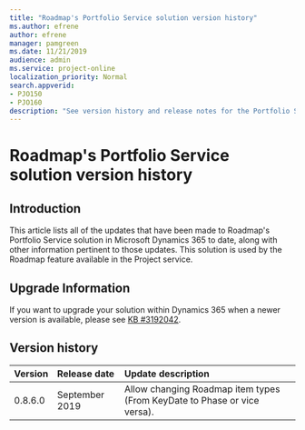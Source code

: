 ```yaml
---
title: "Roadmap's Portfolio Service solution version history"
ms.author: efrene
author: efrene
manager: pamgreen
ms.date: 11/21/2019
audience: admin
ms.service: project-online
localization_priority: Normal
search.appverid:
- PJO150
- PJO160
description: "See version history and release notes for the Portfolio Service solution."
---
```


# Roadmap's Portfolio Service solution version history


  
## Introduction

This article lists all of the updates that have been made to Roadmap's Portfolio Service solution in Microsoft Dynamics 365 to date, along with other information pertinent to those updates.  This solution is used by the Roadmap feature available in the Project service.

## Upgrade Information
If you want to upgrade your solution within Dynamics 365 when a newer version is available, please see [KB #3192042](https://support.microsoft.com/help/3192042/how-to-upgrade-the-solutions-for-a-microsoft-dynamics-crm-portals-depl). 


## Version history

  
|**Version**|**Release date**|**Update description**|
|:-----|:-----|:-----|
|0.8.6.0  <br/> |September 2019  <br/> |Allow changing Roadmap item types (From KeyDate to Phase or vice versa).  <br/> |


   


